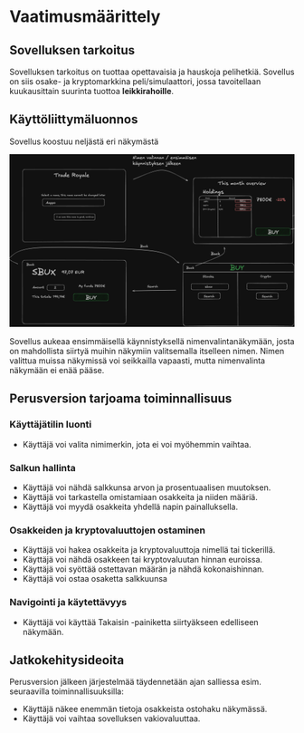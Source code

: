 # Vaatimusmäärittely

## Sovelluksen tarkoitus

Sovelluksen tarkoitus on tuottaa opettavaisia ja hauskoja pelihetkiä. Sovellus on siis osake- ja kryptomarkkina peli/simulaattori, jossa tavoitellaan kuukausittain suurinta tuottoa **leikkirahoille**.

## Käyttöliittymäluonnos

Sovellus koostuu neljästä eri näkymästä

![](./kuvat/kayttoliittymaluonnos.png)

Sovellus aukeaa ensimmäisellä käynnistyksellä nimenvalintanäkymään, josta on mahdollista siirtyä muihin näkymiin valitsemalla itselleen nimen. Nimen valittua muissa näkymissä voi seikkailla vapaasti, mutta nimenvalinta näkymään ei enää pääse.

## Perusversion tarjoama toiminnallisuus

### Käyttäjätilin luonti

- Käyttäjä voi valita nimimerkin, jota ei voi myöhemmin vaihtaa.

### Salkun hallinta

- Käyttäjä voi nähdä salkkunsa arvon ja prosentuaalisen muutoksen.
- Käyttäjä voi tarkastella omistamiaan osakkeita ja niiden määriä.
- Käyttäjä voi myydä osakkeita yhdellä napin painalluksella.

### Osakkeiden ja kryptovaluuttojen ostaminen

- Käyttäjä voi hakea osakkeita ja kryptovaluuttoja nimellä tai tickerillä.
- Käyttäjä voi nähdä osakkeen tai kryptovaluutan hinnan euroissa.
- Käyttäjä voi syöttää ostettavan määrän ja nähdä kokonaishinnan.
- Käyttäjä voi ostaa osaketta salkkuunsa

### Navigointi ja käytettävyys

- Käyttäjä voi käyttää Takaisin -painiketta siirtyäkseen edelliseen näkymään.

## Jatkokehitysideoita

Perusversion jälkeen järjestelmää täydennetään ajan salliessa esim. seuraavilla toiminnallisuuksilla:

- Käyttäjä näkee enemmän tietoja osakkeista ostohaku näkymässä.
- Käyttäjä voi vaihtaa sovelluksen vakiovaluuttaa.
